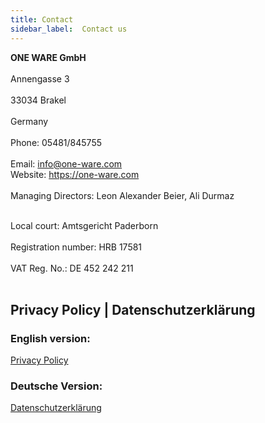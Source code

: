 ```yaml
---
title: Contact
sidebar_label:  Contact us
---
```


**ONE WARE GmbH**<br></br>
Annengasse 3<br></br>
33034 Brakel<br></br>
Germany<br></br>
Phone: 05481/845755<br></br>
Email: <a href="mailto:info@one-ware.com">info@one-ware.com</a><br/>
Website: <a href="https://one-ware.com">https://one-ware.com</a><br/><br/>
Managing Directors: Leon Alexander Beier, Ali Durmaz <br></br>

Local court: Amtsgericht Paderborn<br></br>
Registration number: HRB 17581<br></br>
VAT Reg. No.: DE 452 242 211<br></br>


## Privacy Policy | Datenschutzerklärung

### English version:
<a href="/docs/contact/privacy">Privacy Policy</a>

### Deutsche Version:
<a href="/docs/contact/privacy_de">Datenschutzerklärung</a>
